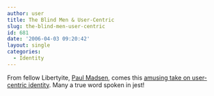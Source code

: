 ```yaml
---
author: user
title: The Blind Men & User-Centric
slug: the-blind-men-user-centric
id: 681
date: '2006-04-03 09:20:42'
layout: single
categories:
  - Identity
---
```


From fellow Libertyite, [Paul Madsen](http://connectid.blogspot.com/), comes this [amusing take on user-centric identity](http://connectid.blogspot.com/2006/04/blind-men-elephant.html). Many a true word spoken in jest!